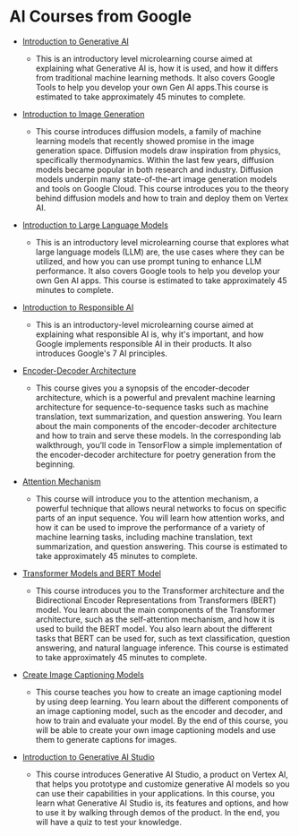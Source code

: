 # AI Courses from Google

- [Introduction to Generative AI](https://www.cloudskillsboost.google/course_templates/536)

  - This is an introductory level microlearning course aimed at explaining what Generative AI is, how it is used, and how it differs from traditional machine learning methods. It also covers Google Tools to help you develop your own Gen AI apps.This course is estimated to take approximately 45 minutes to complete.

- [Introduction to Image Generation](https://www.cloudskillsboost.google/course_templates/541)

  - This course introduces diffusion models, a family of machine learning models that recently showed promise in the image generation space. Diffusion models draw inspiration from physics, specifically thermodynamics. Within the last few years, diffusion models became popular in both research and industry. Diffusion models underpin many state-of-the-art image generation models and tools on Google Cloud. This course introduces you to the theory behind diffusion models and how to train and deploy them on Vertex AI.

- [Introduction to Large Language Models](https://www.cloudskillsboost.google/course_templates/539)

  - This is an introductory level microlearning course that explores what large language models (LLM) are, the use cases where they can be utilized, and how you can use prompt tuning to enhance LLM performance. It also covers Google tools to help you develop your own Gen AI apps. This course is estimated to take approximately 45 minutes to complete.

- [Introduction to Responsible AI](https://www.cloudskillsboost.google/course_templates/554)

  - This is an introductory-level microlearning course aimed at explaining what responsible AI is, why it's important, and how Google implements responsible AI in their products. It also introduces Google's 7 AI principles.

- [Encoder-Decoder Architecture](https://www.cloudskillsboost.google/course_templates/543)

  - This course gives you a synopsis of the encoder-decoder architecture, which is a powerful and prevalent machine learning architecture for sequence-to-sequence tasks such as machine translation, text summarization, and question answering. You learn about the main components of the encoder-decoder architecture and how to train and serve these models. In the corresponding lab walkthrough, you’ll code in TensorFlow a simple implementation of the encoder-decoder architecture for poetry generation from the beginning.

- [Attention Mechanism](https://www.cloudskillsboost.google/course_templates/537)

  - This course will introduce you to the attention mechanism, a powerful technique that allows neural networks to focus on specific parts of an input sequence. You will learn how attention works, and how it can be used to improve the performance of a variety of machine learning tasks, including machine translation, text summarization, and question answering. This course is estimated to take approximately 45 minutes to complete.

- [Transformer Models and BERT Model](https://www.cloudskillsboost.google/course_templates/538)

  - This course introduces you to the Transformer architecture and the Bidirectional Encoder Representations from Transformers (BERT) model. You learn about the main components of the Transformer architecture, such as the self-attention mechanism, and how it is used to build the BERT model. You also learn about the different tasks that BERT can be used for, such as text classification, question answering, and natural language inference. This course is estimated to take approximately 45 minutes to complete.

- [Create Image Captioning Models](https://www.cloudskillsboost.google/course_templates/542)

  - This course teaches you how to create an image captioning model by using deep learning. You learn about the different components of an image captioning model, such as the encoder and decoder, and how to train and evaluate your model. By the end of this course, you will be able to create your own image captioning models and use them to generate captions for images.

- [Introduction to Generative AI Studio](https://www.cloudskillsboost.google/course_templates/552)
  - This course introduces Generative AI Studio, a product on Vertex AI, that helps you prototype and customize generative AI models so you can use their capabilities in your applications. In this course, you learn what Generative AI Studio is, its features and options, and how to use it by walking through demos of the product. In the end, you will have a quiz to test your knowledge.
